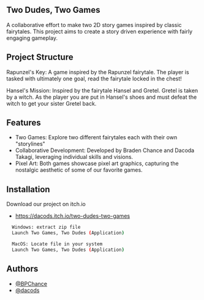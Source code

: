 
## Two Dudes, Two Games

A collaborative effort to make two 2D story games inspired by classic fairytales. This project aims to create a story driven experience with fairly engaging gameplay.
## Project Structure
Rapunzel's Key: A game inspired by the Rapunzel fairytale. The player is tasked with ultimately one goal, read the fairytale locked in the chest!

Hansel's Mission: Inspired by the fairytale Hansel and Gretel. Gretel is taken by a witch. As the player you are put in Hansel's shoes and must defeat the witch to get your sister Gretel back. 
## Features

- Two Games: Explore two different fairytales each with their own "storylines"
- Collaborative Development: Developed by Braden Chance and Dacoda Takagi, leveraging individual skills and visions.
- Pixel Art: Both games showcase pixel art graphics, capturing the nostalgic aesthetic of some of our favorite games.

## Installation

Download our project on itch.io

* https://dacods.itch.io/two-dudes-two-games
```bash
  Windows: extract zip file
  Launch Two Games, Two Dudes (Application)
```
```bash
  MacOS: Locate file in your system
  Launch Two Games, Two Dudes (Application)
```
## Authors

- [@BPChance](https://www.github.com/BPChance)
- [@dacods](https://github.com/dacods)
